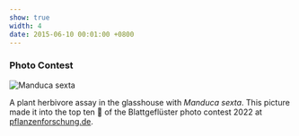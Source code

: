 ```yaml
---
show: true
width: 4
date: 2015-06-10 00:01:00 +0800
---
```

<div>
   <h3>Photo Contest</h3>
  <img data-src="{{ 'assets/images/photos/IMG_2932m.jpg' | relative_url }}" class="lazy w-100 rounded" src="{{ '/assets/images/empty_300x200.png' | relative_url }}" data-toggle="tooltip" data-placement="top" title="Manduca sexta">
  <div class="card-body">
    <p class="card-text">
      A plant herbivore assay in the glasshouse with <i>Manduca sexta</i>. This picture made it into the top ten 🏅 of the Blattgeflüster photo contest 2022 at <a href="https://www.pflanzenforschung.de/de/pflanzenwissen/bildstrecken/die-top-ten-2022" target="_blank">pflanzenforschung.de</a>.
    </p>
  </div>
</div>
